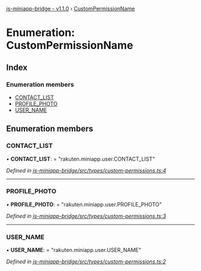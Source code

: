 [js-miniapp-bridge - v1.1.0](../README.md) › [CustomPermissionName](custompermissionname.md)

# Enumeration: CustomPermissionName

## Index

### Enumeration members

* [CONTACT_LIST](custompermissionname.md#contact_list)
* [PROFILE_PHOTO](custompermissionname.md#profile_photo)
* [USER_NAME](custompermissionname.md#user_name)

## Enumeration members

###  CONTACT_LIST

• **CONTACT_LIST**: = "rakuten.miniapp.user.CONTACT_LIST"

*Defined in [js-miniapp-bridge/src/types/custom-permissions.ts:4](https://github.com/rakutentech/js-miniapp/blob/05cfcd6/js-miniapp-bridge/src/types/custom-permissions.ts#L4)*

___

###  PROFILE_PHOTO

• **PROFILE_PHOTO**: = "rakuten.miniapp.user.PROFILE_PHOTO"

*Defined in [js-miniapp-bridge/src/types/custom-permissions.ts:3](https://github.com/rakutentech/js-miniapp/blob/05cfcd6/js-miniapp-bridge/src/types/custom-permissions.ts#L3)*

___

###  USER_NAME

• **USER_NAME**: = "rakuten.miniapp.user.USER_NAME"

*Defined in [js-miniapp-bridge/src/types/custom-permissions.ts:2](https://github.com/rakutentech/js-miniapp/blob/05cfcd6/js-miniapp-bridge/src/types/custom-permissions.ts#L2)*
